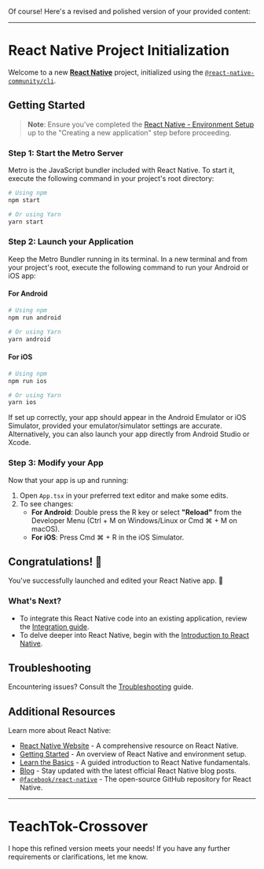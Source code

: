 Of course! Here's a revised and polished version of your provided content:

---

# React Native Project Initialization

Welcome to a new [**React Native**](https://reactnative.dev) project, initialized using the [`@react-native-community/cli`](https://github.com/react-native-community/cli).

## Getting Started

> **Note**: Ensure you've completed the [React Native - Environment Setup](https://reactnative.dev/docs/environment-setup) up to the "Creating a new application" step before proceeding.

### Step 1: Start the Metro Server

Metro is the JavaScript bundler included with React Native. To start it, execute the following command in your project's root directory:

```bash
# Using npm
npm start

# Or using Yarn
yarn start
```

### Step 2: Launch your Application

Keep the Metro Bundler running in its terminal. In a new terminal and from your project's root, execute the following command to run your Android or iOS app:

#### For Android

```bash
# Using npm
npm run android

# Or using Yarn
yarn android
```

#### For iOS

```bash
# Using npm
npm run ios

# Or using Yarn
yarn ios
```

If set up correctly, your app should appear in the Android Emulator or iOS Simulator, provided your emulator/simulator settings are accurate. Alternatively, you can also launch your app directly from Android Studio or Xcode.

### Step 3: Modify your App

Now that your app is up and running:

1. Open `App.tsx` in your preferred text editor and make some edits.
2. To see changes:
    - **For Android**: Double press the R key or select **"Reload"** from the Developer Menu (Ctrl + M on Windows/Linux or Cmd ⌘ + M on macOS).
    - **For iOS**: Press Cmd ⌘ + R in the iOS Simulator.

## Congratulations! 🎉

You've successfully launched and edited your React Native app. 🥳

### What's Next?

- To integrate this React Native code into an existing application, review the [Integration guide](https://reactnative.dev/docs/integration-with-existing-apps).
- To delve deeper into React Native, begin with the [Introduction to React Native](https://reactnative.dev/docs/getting-started).

## Troubleshooting

Encountering issues? Consult the [Troubleshooting](https://reactnative.dev/docs/troubleshooting) guide.

## Additional Resources

Learn more about React Native:

- [React Native Website](https://reactnative.dev) - A comprehensive resource on React Native.
- [Getting Started](https://reactnative.dev/docs/environment-setup) - An overview of React Native and environment setup.
- [Learn the Basics](https://reactnative.dev/docs/getting-started) - A guided introduction to React Native fundamentals.
- [Blog](https://reactnative.dev/blog) - Stay updated with the latest official React Native blog posts.
- [`@facebook/react-native`](https://github.com/facebook/react-native) - The open-source GitHub repository for React Native.

---

# TeachTok-Crossover

I hope this refined version meets your needs! If you have any further requirements or clarifications, let me know.

